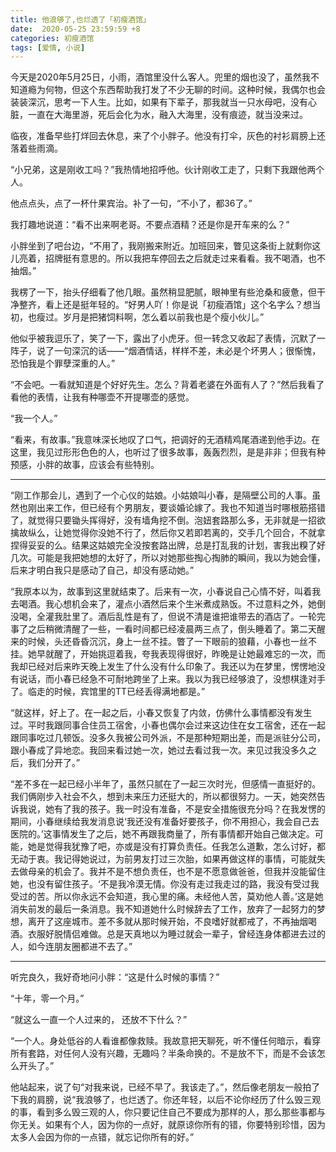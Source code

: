 ```yaml
---
title: 他浪够了,也烂透了「初瘦酒馆」
date:  2020-05-25 23:59:59 +8
categories: 初瘦酒馆
tags: [爱情, 小说]
---
```


今天是2020年5月25日，小雨，酒馆里没什么客人。兜里的烟也没了，虽然我不知道瘾为何物，但这个东西帮助我打发了不少无聊的时间。这种时候，我偶尔也会装装深沉，思考一下人生。比如，如果有下辈子，那我就当一只水母吧，没有心脏，一直在大海里游，死后会化为水，融入大海里，没有痕迹，就当没来过。

临夜，准备早些打烊回去休息，来了个小胖子。他没有打伞，灰色的衬衫肩膀上还落着些雨滴。

“小兄弟，这是刚收工吗？”我热情地招呼他。伙计刚收工走了，只剩下我跟他两个人。

他点点头，点了一杯什果宾治。补了一句，“不小了，都36了。”

我打趣地说道：“看不出来啊老哥。不要点酒精？还是你是开车来的么？”

小胖坐到了吧台边，“不用了，我刚搬来附近。加班回来，瞥见这条街上就剩你这儿亮着，招牌挺有意思的。所以我把车停回去之后就走过来看看。我不喝酒，也不抽烟。”

我楞了一下，抬头仔细看了他几眼。虽然稍显肥腻，眼神里有些沧桑和疲惫，但干净整齐，看上还是挺年轻的。“好男人吖！你是说「初瘦酒馆」这个名字么？想当初，也瘦过。岁月是把猪饲料啊，怎么着以前我也是个瘦小伙儿。”

<!-- more -->

他似乎被我逗乐了，笑了一下，露出了小虎牙。但一转念又收起了表情，沉默了一阵子，说了一句深沉的话——“烟酒情话，样样不差，未必是个坏男人；很惭愧，恐怕我是个罪孽深重的人。”

“不会吧。一看就知道是个好好先生。怎么？背着老婆在外面有人了？”然后我看了看他的表情，让我有种哪壶不开提哪壶的感觉。

“我一个人。”

“看来，有故事。”我意味深长地叹了口气，把调好的无酒精鸡尾酒递到他手边。在这里，我见过形形色色的人，也听过了很多故事，轰轰烈烈，是是非非；但我有种预感，小胖的故事，应该会有些特别。

---

“刚工作那会儿，遇到了一个心仪的姑娘。小姑娘叫小春，是隔壁公司的人事。虽然也刚出来工作，但已经有个男朋友，要谈婚论嫁了。我也不知道当时哪根筋搭错了，就觉得只要锄头挥得好，没有墙角挖不倒。泡妞套路那么多，无非就是一招欲擒故纵么，让她觉得你没她不行了，然后你又若即若离的，交手几个回合，不就拿捏得妥妥的么。结果这姑娘完全没按套路出牌，总是打乱我的计划，害我出糗了好几次。可能是我把她想的太好了，所以对她那些掏心掏肺的瞬间，我以为她会懂，后来才明白我只是感动了自己，却没有感动她。”

“我原本以为，故事到这里就结束了。后来有一次，小春说自己心情不好，叫着我去喝酒。我心想机会来了，灌点小酒然后来个生米煮成熟饭。不过意料之外，她倒没喝，全灌我肚里了。酒后乱性是有了，但说不清是谁把谁带去的酒店了。一轮完事了之后稍微清醒了一些，一看时间都已经凌晨两三点了，倒头睡着了。第二天醒来的时候，头还昏昏沉沉，身上一丝不挂。瞥了一下眼前的狼藉，小春也一丝不挂。她早就醒了，开始挑逗着我，夸我表现得很好，昨晚是让她最难忘的一次，而我却已经对后来昨天晚上发生了什么没有什么印象了。我还以为在梦里，愣愣地没有说话，而小春已经急不可耐地跨坐了上来。我以为我已经够浪了，没想棋逢对手了。临走的时候，宾馆里的TT已经丢得满地都是。”

“就这样，好上了。在一起之后，小春又恢复了内敛，仿佛什么事情都没有发生过。平时我跟同事合住员工宿舍，小春也偶尔会过来这边住在女工宿舍，还在一起跟同事吃过几顿饭。没多久我被公司外派，不是那种短期出差，而是派驻分公司，跟小春成了异地恋。我回来看过她一次，她过去看过我一次。来见过我没多久之后，我们分开了。”

“差不多在一起已经小半年了，虽然只腻在了一起三次时光，但感情一直挺好的。我们俩刚步入社会不久，想到未来压力还挺大的，所以都很努力。一天，她突然告诉我说，她有了我的孩子。我一时没有准备，不是安全措施很充分吗？在我发愣的期间，小春继续给我发消息说‘我还没有准备好要孩子，你不用担心，我会自己去医院的。’这事情发生了之后，她不再跟我商量了，所有事情都开始自己做决定。可能，她是觉得我犹豫了吧，亦或是没有打算负责任。任我怎么道歉，怎么讨好，都无动于衷。我记得她说过，为前男友打过三次胎，如果再做这样的事情，可能就失去做母亲的机会了。我并不是不想负责任，也不是不愿意做爸爸，但我并没能留住她，也没有留住孩子。‘不是我冷漠无情。你没有走过我走过的路，我没有受过我受过的苦。所以你永远不会知道，我心里的痛。未经他人苦，莫劝他人善。’这是她消失前发的最后一条消息。我不知道她什么时候辞去了工作，放弃了一起努力的梦想，离开了这座城市。差不多就从那时候开始，不良嗜好就都戒了，不再抽烟喝酒。衣服好脱情侣难做。总是天真地以为睡过就会一辈子，曾经连身体都进去过的人，如今连朋友圈都进不去了。”

---

听完良久，我好奇地问小胖：“这是什么时候的事情？”

“十年，零一个月。”

“就这么一直一个人过来的， 还放不下什么？”

“一个人。身处低谷的人看谁都像救赎。我故意把天聊死，听不懂任何暗示，看穿所有套路，对任何人没有兴趣，无趣吗？半条命换的。不是放不下，而是不会该怎么开头了。”

他站起来，说了句“对我来说，已经不早了。我该走了。”，然后像老朋友一般拍了下我的肩膀，说“我浪够了，也烂透了。你还年轻，以后不论你经历了什么毁三观的事，看到多么毁三观的人，你只要记住自己不要成为那样的人，那么那些事都与你无关。如果有个人，因为你的一点好，就原谅你所有的错，你要特别珍惜，因为太多人会因为你的一点错，就忘记你所有的好。”
